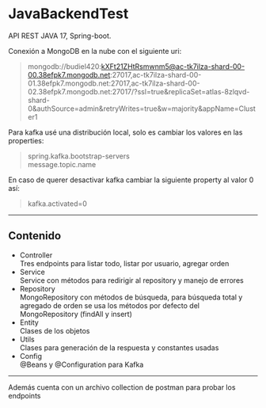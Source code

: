 # JavaBackendTest


API REST JAVA 17, Spring-boot.

Conexión a MongoDB en la nube con el siguiente uri:  
> mongodb://budiel420:kXFt21ZHtRsmwnm5@ac-tk7ilza-shard-00-00.38efpk7.mongodb.net:27017,ac-tk7ilza-shard-00-01.38efpk7.mongodb.net:27017,ac-tk7ilza-shard-00-02.38efpk7.mongodb.net:27017/?ssl=true&replicaSet=atlas-8zlqvd-shard-0&authSource=admin&retryWrites=true&w=majority&appName=Cluster1
> 
Para kafka usé una distribución local, solo es cambiar los valores en las properties:  
>spring.kafka.bootstrap-servers   
message.topic.name
>  
En caso de querer desactivar kafka cambiar la siguiente property al valor 0 así:
>kafka.activated=0
> 

---
## Contenido
- Controller   
    Tres endpoints para listar todo, listar por usuario, agregar orden
- Service  
    Service con métodos para redirigir al repository y manejo de errores
- Repository  
    MongoRepository con métodos de búsqueda, para búsqueda total y agregado de orden se usa los métodos por defecto del MongoRepository (findAll y insert)
- Entity  
    Clases de los objetos
- Utils  
    Clases para generación de la respuesta y constantes usadas
- Config  
    @Beans y @Configuration para Kafka   
---
Además cuenta con un archivo collection de postman para probar los endpoints

